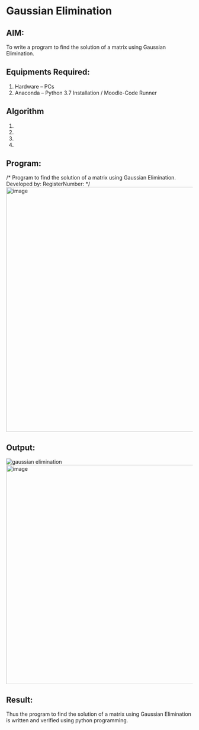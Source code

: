 # Gaussian Elimination

## AIM:
To write a program to find the solution of a matrix using Gaussian Elimination.

## Equipments Required:
1. Hardware – PCs
2. Anaconda – Python 3.7 Installation / Moodle-Code Runner

## Algorithm
1. 
2. 
3. 
4. 

## Program:

/*
Program to find the solution of a matrix using Gaussian Elimination.
Developed by: 
RegisterNumber: 
*/
<img width="976" height="659" alt="image" src="https://github.com/user-attachments/assets/681ffb43-85e0-402b-9f9f-76188c2cc863" />



## Output:
![gaussian elimination]()
<img width="1133" height="590" alt="image" src="https://github.com/user-attachments/assets/60206769-9bc4-4ed3-a90b-1cc144c90389" />


## Result:
Thus the program to find the solution of a matrix using Gaussian Elimination is written and verified using python programming.

